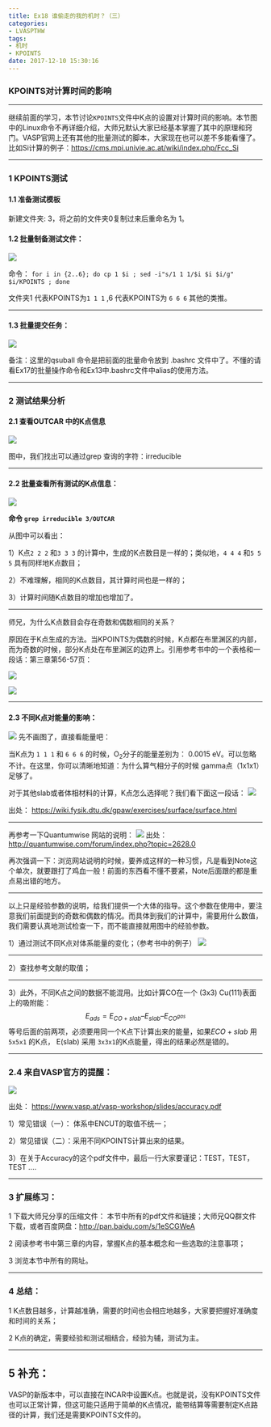 ```yaml
---
title: Ex18 谁偷走的我的机时？（三）
categories: 
- LVASPTHW
tags: 
- 机时
- KPOINTS
date: 2017-12-10 15:30:16
---
```


### KPOINTS对计算时间的影响

---
继续前面的学习，本节讨论`KPOINTS`文件中K点的设置对计算时间的影响。本节图中的Linux命令不再详细介绍，大师兄默认大家已经基本掌握了其中的原理和窍门。VASP官网上还有其他的批量测试的脚本，大家现在也可以差不多能看懂了。比如Si计算的例子：https://cms.mpi.univie.ac.at/wiki/index.php/Fcc_Si 

---

### 1 KPOINTS测试
#### 1.1 准备测试模板

新建文件夹: 3，将之前的文件夹0复制过来后重命名为 1。

#### 1.2 批量制备测试文件：
![](ex18/ex18-1.jpeg)

命令： `for i in {2..6}; do cp 1 $i ; sed -i"s/1 1 1/$i $i $i/g" $i/KPOINTS ; done`

文件夹1 代表KPOINTS为`1 1 1` ,6 代表KPOINTS为 `6 6 6`  其他的类推。

---

#### 1.3 批量提交任务：
![](ex18/ex18-2.jpeg)

备注：这里的qsuball 命令是把前面的批量命令放到 .bashrc 文件中了。不懂的请看Ex17的批量操作命令和Ex13中.bashrc文件中alias的使用方法。

---

### 2 测试结果分析

#### 2.1 查看OUTCAR 中的K点信息
![](ex18/ex18-3.jpeg)

图中，我们找出可以通过grep 查询的字符：irreducible  

---

#### 2.2 批量查看所有测试的K点信息：

![](ex18/ex18-4.jpeg)

**命令 `grep irreducible 3/OUTCAR`**

从图中可以看出：

1）K点`2 2 2` 和`3 3 3` 的计算中，生成的K点数目是一样的；类似地，`4 4 4` 和`5 5 5` 具有同样地K点数目；

2）不难理解，相同的K点数目，其计算时间也是一样的；

3）计算时间随K点数目的增加也增加了。

---

师兄，为什么K点数目会存在奇数和偶数相同的关系？

原因在于K点生成的方法。当KPOINTS为偶数的时候，K点都在布里渊区的内部，而为奇数的时候，部分K点处在布里渊区的边界上。引用参考书中的一个表格和一段话：第三章第56-57页：

![](ex18/ex18-5.jpeg)

![](ex18/ex18-6.jpeg)

---

#### 2.3 不同K点对能量的影响：
![](ex18/ex18-7.jpeg)
先不画图了，直接看能量吧：

当K点为 `1 1 1` 和 `6 6 6` 的时候，O$_2$分子的能量差别为： 0.0015 eV。可以忽略不计。在这里，你可以清晰地知道：为什么算气相分子的时候 gamma点（1x1x1）足够了。

对于其他slab或者体相材料的计算，K点怎么选择呢？我们看下面这一段话：
![](ex18/ex18-8.jpeg)

出处： https://wiki.fysik.dtu.dk/gpaw/exercises/surface/surface.html

---

再参考一下Quantumwise 网站的说明：
![](ex18/ex18-9.jpeg)
出处：http://quantumwise.com/forum/index.php?topic=2628.0

再次强调一下：浏览网站说明的时候，要养成这样的一种习惯，凡是看到Note这个单次，就要跟打了鸡血一般！前面的东西看不懂不要紧，Note后面跟的都是重点易出错的地方。

---

以上只是经验参数的说明，给我们提供一个大体的指导。这个参数在使用中，要注意我们前面提到的奇数和偶数的情况。而具体到我们的计算中，需要用什么数值，我们需要认真地测试检查一下，而不能直接就用图中的经验参数。

1）通过测试不同K点对体系能量的变化；（参考书中的例子）
![](ex18/ex18-10.jpeg)

---

2）查找参考文献的取值；

---

3）此外，不同K点之间的数据不能混用。比如计算CO在一个 (3x3) Cu(111)表面上的吸附能：
$$
E_{ads} = E_{CO + slab} – E_{slab} – E_{CO^{gas}}
$$
等号后面的前两项，必须要用同一个K点下计算出来的能量，如果$E{CO+slab}$ 用`5x5x1` 的K点， E(slab) 采用 `3x3x1`的K点能量，得出的结果必然是错的。

---
### 2.4 来自VASP官方的提醒：

![](ex18/ex18-11.jpeg)

出处： https://www.vasp.at/vasp-workshop/slides/accuracy.pdf

1）常见错误（一）： 体系中ENCUT的取值不统一；

2）常见错误（二）：采用不同KPOINTS计算出来的结果。

3）在关于Accuracy的这个pdf文件中，最后一行大家要谨记：TEST，TEST，TEST ....

---

### 3 扩展练习：

1 下载大师兄分享的压缩文件： 本节中所有的pdf文件和链接；大师兄QQ群文件下载，或者百度网盘：http://pan.baidu.com/s/1eSCGWeA

2 阅读参考书中第三章的内容，掌握K点的基本概念和一些选取的注意事项；

3 浏览本节中所有的网址。

---

### 4 总结：

1 K点数目越多，计算越准确，需要的时间也会相应地越多，大家要把握好准确度和时间的关系；

2 K点的确定，需要经验和测试相结合，经验为辅，测试为主。

---

## 5 补充： 

 VASP的新版本中，可以直接在INCAR中设置K点。也就是说，没有KPOINTS文件也可以正常计算，但这可能只适用于简单的K点情况，能带结算等需要制定K点路径的计算，我们还是需要KPOINTS文件的。

